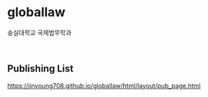 # globallaw
숭실대학교 국제법무학과

<br>

## Publishing List
https://jinyoung708.github.io/globallaw/html/layout/pub_page.html
